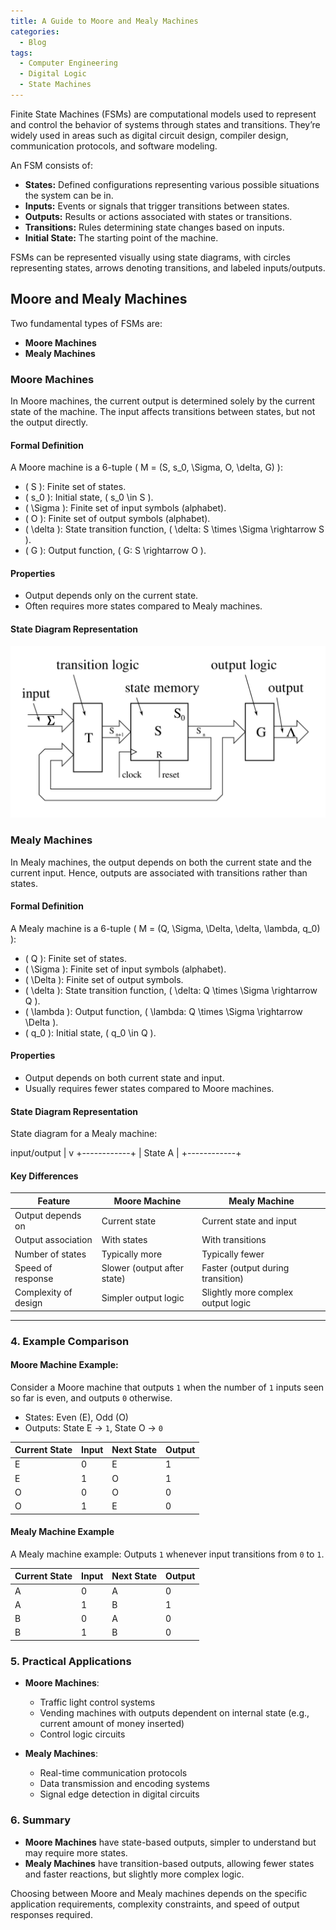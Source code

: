 ```yaml
---
title: A Guide to Moore and Mealy Machines
categories:
  - Blog
tags:
  - Computer Engineering
  - Digital Logic
  - State Machines
---
```

Finite State Machines (FSMs) are computational models used to represent and control the behavior of systems through states and transitions. They’re widely used in areas such as digital circuit design, compiler design, communication protocols, and software modeling.

An FSM consists of:

- **States:** Defined configurations representing various possible situations the system can be in.
- **Inputs:** Events or signals that trigger transitions between states.
- **Outputs:** Results or actions associated with states or transitions.
- **Transitions:** Rules determining state changes based on inputs.
- **Initial State:** The starting point of the machine.

FSMs can be represented visually using state diagrams, with circles representing states, arrows denoting transitions, and labeled inputs/outputs.

## Moore and Mealy Machines

Two fundamental types of FSMs are:

- **Moore Machines**
- **Mealy Machines**

### Moore Machines

In Moore machines, the current output is determined solely by the current state of the machine. The input affects transitions between states, but not the output directly.

#### Formal Definition

A Moore machine is a 6-tuple \( M = (S, s_0, \Sigma, O, \delta, G) \):

- \( S \): Finite set of states.
- \( s_0 \): Initial state, \( s_0 \in S \).
- \( \Sigma \): Finite set of input symbols (alphabet).
- \( O \): Finite set of output symbols (alphabet).
- \( \delta \): State transition function, \( \delta: S \times \Sigma \rightarrow S \).
- \( G \): Output function, \( G: S \rightarrow O \).

#### Properties

- Output depends only on the current state.
- Often requires more states compared to Mealy machines.

#### State Diagram Representation

![Alternative Text](/assets/images/Moore-Automat-en.svg)

### Mealy Machines

In Mealy machines, the output depends on both the current state and the current input. Hence, outputs are associated with transitions rather than states.

#### Formal Definition

A Mealy machine is a 6-tuple \( M = (Q, \Sigma, \Delta, \delta, \lambda, q_0) \):

- \( Q \): Finite set of states.
- \( \Sigma \): Finite set of input symbols (alphabet).
- \( \Delta \): Finite set of output symbols.
- \( \delta \): State transition function, \( \delta: Q \times \Sigma \rightarrow Q \).
- \( \lambda \): Output function, \( \lambda: Q \times \Sigma \rightarrow \Delta \).
- \( q_0 \): Initial state, \( q_0 \in Q \).

#### Properties

- Output depends on both current state and input.
- Usually requires fewer states compared to Moore machines.

#### State Diagram Representation

State diagram for a Mealy machine:

   input/output
       |
       v
+------------+
|  State A   |
+------------+

#### Key Differences

| Feature                 | Moore Machine                     | Mealy Machine                          |
|-------------------------|-----------------------------------|----------------------------------------|
| Output depends on       | Current state                     | Current state and input                |
| Output association      | With states                        | With transitions                       |
| Number of states        | Typically more                    | Typically fewer                        |
| Speed of response       | Slower (output after state)       | Faster (output during transition)      |
| Complexity of design    | Simpler output logic              | Slightly more complex output logic     |

---

### 4. Example Comparison

#### Moore Machine Example:

Consider a Moore machine that outputs `1` when the number of `1` inputs seen so far is even, and outputs `0` otherwise.

- States: Even (E), Odd (O)
- Outputs: State E → `1`, State O → `0`

| Current State | Input | Next State | Output |
|---------------|-------|------------|--------|
| E             | 0     | E          | 1      |
| E             | 1     | O          | 1      |
| O             | 0     | O          | 0      |
| O             | 1     | E          | 0      |

#### Mealy Machine Example

A Mealy machine example: Outputs `1` whenever input transitions from `0` to `1`.

| Current State | Input | Next State | Output |
|---------------|-------|------------|--------|
| A             | 0     | A          | 0      |
| A             | 1     | B          | 1      |
| B             | 0     | A          | 0      |
| B             | 1     | B          | 0      |

### 5. Practical Applications

- **Moore Machines**:
  - Traffic light control systems
  - Vending machines with outputs dependent on internal state (e.g., current amount of money inserted)
  - Control logic circuits

- **Mealy Machines**:
  - Real-time communication protocols
  - Data transmission and encoding systems
  - Signal edge detection in digital circuits

### 6. Summary

- **Moore Machines** have state-based outputs, simpler to understand but may require more states.
- **Mealy Machines** have transition-based outputs, allowing fewer states and faster reactions, but slightly more complex logic.

Choosing between Moore and Mealy machines depends on the specific application requirements, complexity constraints, and speed of output responses required.
